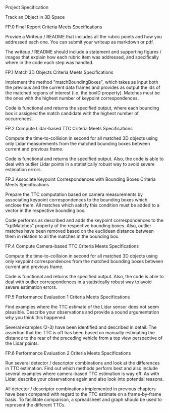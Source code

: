 Project Specification

Track an Object in 3D Space

FP.0 Final Report
Criteria Meets Specifications

Provide a Writeup / README that includes all the rubric points and how you addressed each one. You can submit your writeup as markdown or pdf.

The writeup / README should include a statement and supporting figures / images that explain how each rubric item was addressed, and specifically where in the code each step was handled.

FP.1 Match 3D Objects
Criteria Meets Specifications

Implement the method "matchBoundingBoxes", which takes as input both the previous and the current data frames and provides as output the ids of the matched regions of interest (i.e. the boxID property). Matches must be the ones with the highest number of keypoint correspondences.

Code is functional and returns the specified output, where each bounding box is assigned the match candidate with the highest number of occurrences.

FP.2 Compute Lidar-based TTC
Criteria Meets Specifications

Compute the time-to-collision in second for all matched 3D objects using only Lidar measurements from the matched bounding boxes between current and previous frame.

Code is functional and returns the specified output. Also, the code is able to deal with outlier Lidar points in a statistically robust way to avoid severe estimation errors.

FP.3 Associate Keypoint Correspondences with Bounding Boxes
Criteria Meets Specifications

Prepare the TTC computation based on camera measurements by associating keypoint correspondences to the bounding boxes which enclose them. All matches which satisfy this condition must be added to a vector in the respective bounding box.

Code performs as described and adds the keypoint correspondences to the "kptMatches" property of the respective bounding boxes. Also, outlier matches have been removed based on the euclidean distance between them in relation to all the matches in the bounding box.

FP.4 Compute Camera-based TTC
Criteria Meets Specifications

Compute the time-to-collision in second for all matched 3D objects using only keypoint correspondences from the matched bounding boxes between current and previous frame.

Code is functional and returns the specified output. Also, the code is able to deal with outlier correspondences in a statistically robust way to avoid severe estimation errors.

FP.5 Performance Evaluation 1
Criteria Meets Specifications

Find examples where the TTC estimate of the Lidar sensor does not seem plausible. Describe your observations and provide a sound argumentation why you think this happened.

Several examples (2-3) have been identified and described in detail. The assertion that the TTC is off has been based on manually estimating the distance to the rear of the preceding vehicle from a top view perspective of the Lidar points.

FP.6 Performance Evaluation 2
Criteria Meets Specifications

Run several detector / descriptor combinations and look at the differences in TTC estimation. Find out which methods perform best and also include several examples where camera-based TTC estimation is way off. As with Lidar, describe your observations again and also look into potential reasons.

All detector / descriptor combinations implemented in previous chapters have been compared with regard to the TTC estimate on a frame-by-frame basis. To facilitate comparison, a spreadsheet and graph should be used to represent the different TTCs.
